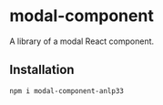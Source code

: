 # modal-component

A library of a modal React component.

## Installation

```
npm i modal-component-anlp33
```
